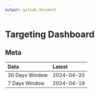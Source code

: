 ```yaml
---
output: github_document
---
```


# Targeting Dashboard



## Meta


|Data           |Latest     |
|:--------------|:----------|
|30 Days Window |2024-04-20 |
|7 Days Window  |2024-04-19 |
